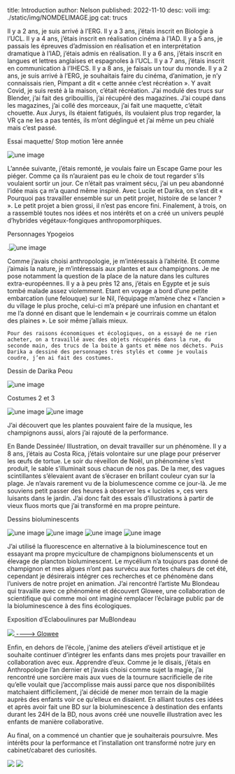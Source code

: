 title: Introduction
author: Nelson
published: 2022-11-10
desc: voili
img: ./static/img/NOMDELIMAGE.jpg
cat: trucs



<p>
	Il y a 2 ans, je suis arrivé à l’ERG.
Il y a 3 ans, j’étais inscrit en Biologie à l’UCL.
Il y a 4 ans, j’étais inscrit en réalisation cinéma à l’IAD.
Il y a 5 ans, je passais les épreuves d’admission en réalisation et en interprétation dramatique à l’IAD, j’étais admis en réalisation.
Il y a 6 ans, j’étais inscrit en langues et lettres anglaises et espagnoles à l’UCL.
Il y a 7 ans, j’étais inscrit en communication à l’IHECS.
Il y a 8 ans, je faisais un tour du monde.
Il y a 2 ans, je suis arrivé à l’ERG, je souhaitais faire du cinéma, d’animation, je n’y connaissais rien, Pimpant a dit « cette année c’est récréation ». Y avait Covid, je suis resté à la maison, c’était récréation. J’ai modulé des trucs sur Blender, j’ai fait des gribouillis, j’ai récupéré des magazines. J’ai coupé dans les magazines, j’ai collé des morceaux, j’ai fait une maquette, c’était chouette. Aux Jurys, ils étaient fatigués, ils voulaient plus trop regarder, la VR ça ne les a pas tentés, ils m’ont déglingué et j’ai même un peu chialé mais c’est passé. 
</p>
 


Essai maquette/ Stop motion 1ère année

![une image](./static/img/Maquette1ere.jpg)


<p>
L’année suivante, j’étais remonté, je voulais faire un Escape Game pour les piéger. Comme ça ils n’auraient pas eu le choix de tout regarder s’ils voulaient sortir un jour. Ce n’était pas vraiment sécu, j’ai un peu abandonné l’idée mais ça m’a quand même inspiré.
Avec Lucile et Darika, on s’est dit « Pourquoi pas travailler ensemble sur un petit projet, histoire de se lancer ? ». Le petit projet a bien grossi, il n’est pas encore fini. Finalement, à trois, on a rassemblé toutes nos idées et nos intérêts et on a créé un univers peuplé d’hybrides végétaux-fongiques anthropomorphiques.
</p>

Personnages Ypogeios

.![une image](./static/img/personnages.jpg)



<p>
	Comme j’avais choisi anthropologie, je m’intéressais à l’altérité. Et comme j’aimais la nature, je m’intéressais aux plantes et aux champignons. Je me pose notamment la question de la place de la nature dans les cultures extra-européennes. Il y a à peu près 12 ans, j’étais en Egypte et je suis tombé malade assez violemment. Etant en voyage a bord d’une petite embarcation (une felouque) sur le Nil, l’équipage m’amène chez « l’ancien » du village le plus proche, celui-ci m’a préparé une infusion en chantant et me l’a donné en disant que le lendemain « je courrirais comme un étalon des plaines ». Le soir même j’allais mieux.

	Pour des raisons économiques et écologiques, on a essayé de ne rien acheter, on a travaillé avec des objets récupérés dans la rue, du seconde main, des trucs de la boite à gants et même nos déchets. Puis Darika a dessiné des personnages très stylés et comme je voulais coudre, j’en ai fait des costumes.
</p>
 
 

Dessin de Darika Peou

![une image](./static/img/dessinDP1.png)

 
 
Costumes 2 et 3 

![une image](./static/img/costume1.jpg)
![une image](./static/img/costume2.jpg)


<p>
	J’ai découvert que les plantes pouvaient faire de la musique, les champignons aussi, alors j’ai rajouté de la performance.

 
En Bande Dessinée/ Illustration, on devait travailler sur un phénomène. Il y a 8 ans, j’étais au Costa Rica, j’étais volontaire sur une plage pour préserver les œufs de tortue. Le soir du réveillon de Noël, un phénomène s’est produit, le sable s’illuminait sous chacun de nos pas. De la mer, des vagues scintillantes s’élevaient avant de s’écraser en brillant couleur cyan sur la plage. Je n’avais rarement vu de la biolumescence comme ce jour-là. Je me souviens petit passer des heures à observer les « lucioles », ces vers luisants dans le jardin. J’ai donc fait des essais d’illustrations à partir de vieux fluos morts que j’ai transformé en ma propre peinture. 
</p>
 
  

Dessins bioluminescents

![une image](./static/img/Biolum1.jpg)
![une image](./static/img/Biolum2.jpg)
![une image](./static/img/Biolum3.jpg)
![une image](./static/img/Biolum4.jpg)
   

 
<p>
J’ai utilisé la fluorescence en alternative à la bioluminescence tout en essayant ma propre myciculture de champignons biolumenscents et un élevage de plancton bioluminescent. Le mycélium n’a toujours pas donné de champignon et mes algues n’ont pas survécu aux fortes chaleurs de cet été, cependant je désirerais intégrer ces recherches et ce phénomène dans l’univers de notre projet en animation. J’ai rencontré l’artiste Mu Blondeau qui travaille avec ce phénomène et découvert Glowee, une collaboration de scientifique qui comme moi ont imaginé remplacer l’éclairage public par de la bioluminescence à des fins écologiques. 
</p>
 
 
Exposition d’Eclaboulinures par MuBlondeau

<a href="https://www.glowee.com"> <img src="./static/img/glowee.jpg"> </a>
<a href="https://www.glowee.com"> ----> Glowee  </a>

<p>
	Enfin, en dehors de l’école, j’anime des ateliers d’éveil artistique et je souhaite continuer d’intégrer les enfants dans mes projets pour travailler en collaboration avec eux. Apprendre d’eux. Comme je le disais, j’étais en Anthropologie l’an dernier et j’avais choisi comme sujet la magie, j’ai rencontré une sorcière mais aux vues de la tournure sacrificielle de rite qu’elle voulait que j’accomplisse mais aussi parce que nos disponibilités matchaient difficilement, j’ai décidé de mener mon terrain de la magie auprès des enfants voir ce qu’elleux en disaient. En alliant toutes ces idées et après avoir fait une BD sur la bioluminescence à destination des enfants durant les 24H de la BD, nous avons créé une nouvelle illustration avec les enfants de manière collaborative.
 
Au final, on a commencé un chantier que je souhaiterais poursuivre. Mes intérêts pour la performance et l’installation ont transformé notre jury en cabinet/cabaret des curiosités. 
</p>



<a href="https://youtube.com/shorts/Vl8tYQugQXg?feature=share"><img src="./static/img/vignetteyoutube1.jpg"></a>
<a href="https://youtu.be/Wdsqo9kO8po"><img src="./static/img/vignetteyoutube2.jpg"></a>


